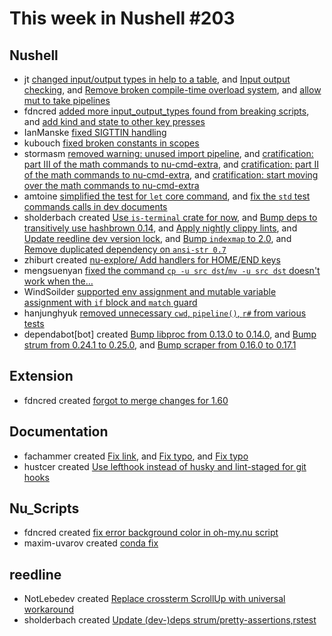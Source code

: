 # This week in Nushell #203

## Nushell

- jt [changed input/output types in help to a table](https://github.com/nushell/nushell/pull/9686), and [Input output checking](https://github.com/nushell/nushell/pull/9680), and [Remove broken compile-time overload system](https://github.com/nushell/nushell/pull/9677), and [allow mut to take pipelines](https://github.com/nushell/nushell/pull/9658)
- fdncred [added more input_output_types found from breaking scripts](https://github.com/nushell/nushell/pull/9683), and [add kind and state to other key presses](https://github.com/nushell/nushell/pull/9669)
- IanManske [fixed SIGTTIN handling](https://github.com/nushell/nushell/pull/9681)
- kubouch [fixed broken constants in scopes](https://github.com/nushell/nushell/pull/9679)
- stormasm [removed warning: unused import pipeline](https://github.com/nushell/nushell/pull/9675), and [cratification: part III of the math commands to nu-cmd-extra](https://github.com/nushell/nushell/pull/9674), and [cratification: part II of the math commands to nu-cmd-extra](https://github.com/nushell/nushell/pull/9657), and [cratification: start moving over the math commands to nu-cmd-extra](https://github.com/nushell/nushell/pull/9647)
- amtoine [simplified the test for `let` core command](https://github.com/nushell/nushell/pull/9671), and [fix the `std` test commands calls in dev documents](https://github.com/nushell/nushell/pull/9535)
- sholderbach created [Use `is-terminal` crate for now](https://github.com/nushell/nushell/pull/9670), and [Bump deps to transitively use hashbrown 0.14](https://github.com/nushell/nushell/pull/9668), and [Apply nightly clippy lints](https://github.com/nushell/nushell/pull/9654), and [Update reedline dev version lock](https://github.com/nushell/nushell/pull/9644), and [Bump `indexmap` to 2.0](https://github.com/nushell/nushell/pull/9643), and [Remove duplicated dependency on `ansi-str 0.7`](https://github.com/nushell/nushell/pull/9641)
- zhiburt created [nu-explore/ Add handlers for HOME/END keys](https://github.com/nushell/nushell/pull/9666)
- mengsuenyan [fixed the command `cp -u src dst`/`mv -u src dst` doesn't work when the…](https://github.com/nushell/nushell/pull/9662)
- WindSoilder [supported env assignment and mutable variable assignment with `if` block and `match` guard](https://github.com/nushell/nushell/pull/9650)
- hanjunghyuk [removed unnecessary `cwd`, `pipeline()`, `r#` from various tests](https://github.com/nushell/nushell/pull/9645)
- dependabot[bot] created [Bump libproc from 0.13.0 to 0.14.0](https://github.com/nushell/nushell/pull/9640), and [Bump strum from 0.24.1 to 0.25.0](https://github.com/nushell/nushell/pull/9639), and [Bump scraper from 0.16.0 to 0.17.1](https://github.com/nushell/nushell/pull/9638)

## Extension

- fdncred created [forgot to merge changes for 1.60](https://github.com/nushell/vscode-nushell-lang/pull/145)

## Documentation

- fachammer created [Fix link](https://github.com/nushell/nushell.github.io/pull/981), and [Fix typo](https://github.com/nushell/nushell.github.io/pull/980), and [Fix typo](https://github.com/nushell/nushell.github.io/pull/979)
- hustcer created [Use lefthook instead of husky and lint-staged for git hooks](https://github.com/nushell/nushell.github.io/pull/978)

## Nu_Scripts

- fdncred created [fix error background color in oh-my.nu script](https://github.com/nushell/nu_scripts/pull/551)
- maxim-uvarov created [conda fix](https://github.com/nushell/nu_scripts/pull/547)

## reedline

- NotLebedev created [Replace crossterm ScrollUp with universal workaround](https://github.com/nushell/reedline/pull/601)
- sholderbach created [Update (dev-)deps strum/pretty-assertions,rstest](https://github.com/nushell/reedline/pull/600)
